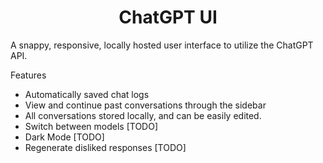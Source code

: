 <div align="center">
<h1>ChatGPT UI</h1>
</div>

<p>
    A snappy, responsive, locally hosted user interface to utilize the ChatGPT API. 
</p>

<p>
    Features
    <ul>
    <li>Automatically saved chat logs</li>
    <li>View and continue past conversations through the sidebar</li>
    <li>All conversations stored locally, and can be easily edited.</li>
    <li>Switch between models [TODO]</li>
    <li>Dark Mode [TODO]</li>
    <li>Regenerate disliked responses [TODO]</li>
    </ul>
</p>

